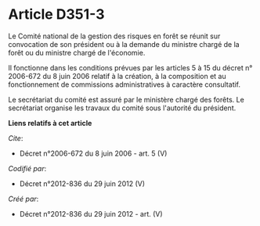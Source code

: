 # Article D351-3

Le Comité national de la gestion des risques en forêt se réunit sur convocation de son président ou à la demande du ministre
chargé de la forêt ou du ministre chargé de l'économie. 

Il fonctionne dans les conditions prévues par les articles 5 à 15 du décret n° 2006-672 du 8 juin 2006 relatif à la création,
à la composition et au fonctionnement de commissions administratives à caractère consultatif. 

Le secrétariat du comité est assuré par le ministère chargé des forêts. Le secrétariat organise les travaux du comité sous
l'autorité du président.

**Liens relatifs à cet article**

_Cite_:

  - Décret n°2006-672 du 8 juin 2006 - art. 5 (V)

_Codifié par_:

  - Décret n°2012-836 du 29 juin 2012 (V)

_Créé par_:

  - Décret n°2012-836 du 29 juin 2012 - art. (V)
